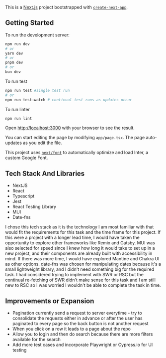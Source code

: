 This is a [Next.js](https://nextjs.org/) project bootstrapped with [`create-next-app`](https://github.com/vercel/next.js/tree/canary/packages/create-next-app).

## Getting Started

To  run the development server:

```bash
npm run dev
# or
yarn dev
# or
pnpm dev
# or
bun dev
```

To run test
```bash
npm run test #single test run
# or
npm run test:watch # continual test runs as updates occur
```
To run linter
```bash
npm run lint
```

Open [http://localhost:3000](http://localhost:3000) with your browser to see the result.

You can start editing the page by modifying `app/page.tsx`. The page auto-updates as you edit the file.

This project uses [`next/font`](https://nextjs.org/docs/basic-features/font-optimization) to automatically optimize and load Inter, a custom Google Font.

## Tech Stack And Libraries
 - NextJS
 - React
 - Typescript
 - Jest
 - React Testing Library
 - MUI
 - Date-fns

I chose this tech stack as it is the technology I am most familiar with that would fit the requirements 
for this task and the time frame for this project. If this were a project with a longer lead time, 
I would have taken the opportunity to explore other frameworks like Remix and Gatsby. MUI was also selected 
for speed since I knew how long it would take to set up in a new project, and their components are already 
built with accessibility in mind. If there was more time, I would have explored Mantine and Chakra UI as 
other options. date-fns was chosen for manipulating dates because it's a small lightweight library, and 
I didn't need something big for the required task. I had considered trying to implement with SWR or RSC but 
the continual re-fetching of SWR didn't make sense for this task and I am still new to RSC so I was worried 
I wouldn't be able to complete the task in time.

## Improvements or Expansion
 - Pagination currently send a request to server everytime - try to consolidate the requests either in advance 
or after the user has paginated to every page so the back button is not another request
 - When you click on a row it leads to a page about the repo 
 - Allow you to login and then do search because there are more filters available for the search
 - Add more test cases and incorporate Playwright or Cypress.io for UI testing



